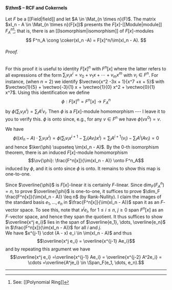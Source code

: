 #### $\thm$ – RCF and Cokernels
Let $F$ be a [[Field|field]] and let $A \in \Mat_{n \times n}(F)$. The matrix  $xI_n - A \in \Mat_{n \times n}(F[x])$ presents the $F[x]$-[[Module|module]] $F^n_A$[^1]; that is, there is an [[Isomorphism|isomorphism]] of $F[x]$-modules 
$$
F^n_A \cong \coker(xI_n -A) = F[x]^n/\im(xI_n - A).
$$

###### *Proof.* 
For this proof it is useful to identity $F[x]^n$ with $F^n[x]$ where the latter refers to all expressions of the form $\sum_i v_i x^i = v_0 + v_1 x + \cdots + v_m x^m$ with $v_i \in F^n$. For instance, (when $n = 2$) we identify $\vectwo{x^2 -3x + 1}{x^7 +x + 5}$ with $\vectwo{1}{5} + \vectwo{-3}{1} x + \vectwo{1}{0} x^2 + \vectwo{0}{1} x^7$. Using this identification we define $$\phi:  F[x]^n = F^n[x] \to F^n_A$$by $\phi(\sum_i v_i x^i) = \sum_i A^i v_i$. Then $\phi$ is a $F[x]$-module homomorphism --- I leave it to you to verify this. $\phi$ is onto since, e.g., for any $v \in F^n$ we have $\phi(vx^0) = v$. 

We have $$\phi((xI_n - A) \cdot \sum_i v_i x^i) = \phi(\sum_i v_i x^{i+1} - \sum_i (Av_i) x^i) = \sum_i A^{i+1}(v_i) - \sum_i A^i(Av_i) = 0$$and hence $\ker(\phi) \supseteq \im(xI_n - A)$. By the $0$-th isomorphism theorem, there is an induced $F[x]$-module homomorphism $$\ov{\phi}: \frac{F^n[x]}{\im(xI_n - A)}  \onto F^n_A$$induced by $\phi$, and it is onto since $\phi$ is onto. It remains to show this map is one-to-one. 

Since $\overline{\phi}$ is $F[x]$-linear it is certainly $F$-linear. Since $\dim_F(F^n_A) = n$, to prove $\overline{\phi}$ is one-to-one,
it suffices to prove $\dim_F \frac{F^n[x]}{\im(xI_n - A)} \leq n$ (by Rank-Nullity). I claim the images of the standard basis $e_1, \dots, e_n$ in  $\frac{F^n[x]}{\im(xI_n - A)}$ span it as an $F$-vector space. To see this, note that $x^je_i$, for $1 \leq i \leq n$, $j \geq 0$ span $F^n[x]$ as an $F$-vector space, and hence they span the quotient.
It thus suffices to show $\overline{x^j e_i}$ lies in the span of $\overline{e_1}, \dots, \overline{e_n}$ in $\frac{F^n[x]}{\im(xI_n - A)}$ for all $i$ and $j$.  
We have $x^{j-1} \cdot (A - x) e_i \in \im(xI_n - A)$ and thus $$\overline{x^j e_i} = \overline{x^{j-1} Ae_i}$$and by repeating this argument we have $$\overline{x^j e_i} =\overline{x^{j-1} Ae_i} = \overline{x^{j-2} A^2e_i} = \cdots =\overline{A^je_i} \in \Span_F(e_1, \dots, e_n).$$
***

[^1]: See: [[Polynomial Ring]]
